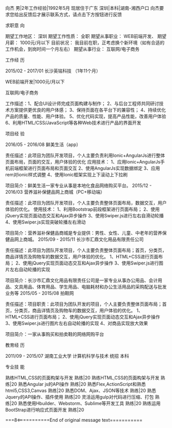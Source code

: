 


向杰
男|2年工作经验|1992年5月
现居住于广东 深圳|本科|湖南-湘西户口 
向杰要求您给出反馈后才展示联系方式，请点击下方按钮进行反馈



求职意
向

期望工作地区：
深圳
期望工作性质：
全职
期望从事职业：
WEB前端开发、
期望月薪：
1000元/月以下
目前状况：
我目前在职，正考虑换个新环境（如有合适的工作机会，到岗时间一个月左右）
期望从事行业：
互联网/电子商务


工作经
历

2015/02 - 2017/01
长沙英铭科技 （1年11个月） 

WEB前端开发|1000元/月以下

互联网/电子商务

工作描述：1、配合UI设计师完成页面构建与制作；
2、与后台工程师共同研讨技术方案提供更优良的用户体感；
3、保持页面在各平台下的兼容性；
4、持续优化产品的质量、性能、用户体验。
5、优化代码实现，提高产品性能，改善用户体验
6、利用HTML/CSS/JavaScript等各种Web技术进行产品的界面开发


项目经
验

2016/05 - 2016/08
鲜美生活（app）

责任描述：此项目为团队开发项目，个人主要负责利用Ionic+AngularJs进行整体页面布局，页面的交互，用户体验的优化
应用技术：
1、应用Ionic+AngularJs手机前端框架进行页面布局和页面交互
2、使用AngularJs实现数据绑定
3、应用rem对ionic样式调整
4、使用Ionic框架实现上下滚动上下拉刷

项目简介：鲜美生活一家专业从事是本地化食品网络购买平台。
2015/12 - 2016/03
营养滋补保健品网上商城（PC+移动端）

责任描述：此项目为团队开发项目，个人主要负责整体页面布局，数据交互，用户体验的优化。
使用技术：
1、利用Bootstrap前段框架进行页面布局；
2、使用jQuery实现页面动态交互和Ajax异步操作
3、使用Swiper.js进行左右自滑动轮播
4、使用Swiper.js实现突破轮播左右滑动

项目简介：营养滋补保健品商城是专业提供：男性、女性、儿童、中老年的营养保健品网上商城。
2015/09 - 2015/11
长沙市汇鼎文化用品有限责任公司

责任描述：此项目为团队开发项目，个人主要负责整体页面布局；首页，分类页，商品详情页及购物车的数据交互，用户体验的优化。
1、HTML+CSS进行页面布局；
2、使用jQuery实现页面动态交互和Ajax异步操作
3、使用Swiper.js进行图片左右自动轮播的实现

项目简介：长沙市汇鼎文化用品有限责任公司是一家专业从事办公用品、会计用品、文具用品、体育用品、学生用品、电脑耗材和办公生活用品的采购配送与批发业务等
2015/05 - 2015/08
拍鞋网

责任描述：项目职责：此项目为团队开发的项目，个人主要负责整体页面布局；首页，分类页，商品详情页及购物车的数据交互，用户体验的优化。
1、HTML+CSS进行页面布局；
2、使用jQuery实现页面动态交互和Ajax异步操作
3、使用Swiper.js进行图片左右自动轮播的实现
4、对商品实现放大效果

项目简介：一家从事购买和拍卖鞋的网络网购平台


教育经
历

2011/09 - 2015/07
湖南工业大学  计算机科学与技术  统招  本科


专业技
能

熟练HTML,CSS的页面构架与开发  熟练|20
熟练HTML,CSS的页面构架与开发  熟练|20
熟悉Angular js的API操作  熟练|20
熟悉Flex,ActionScript和熟悉html5,CSS3,Canvas  熟练|20
熟悉DOM、Ajax、JSON等技术  熟练|20
熟悉Jquery的API操作、插件使用  熟练|20
灵活运用gulp对代码进行压缩、打包  熟练|20
熟悉使用Hbuilder、Webstorm、Sublime等开发工具  熟练|20
熟练运用BootStrap进行响应式页面开发  熟练|20





===8<===========End of original message text===========
